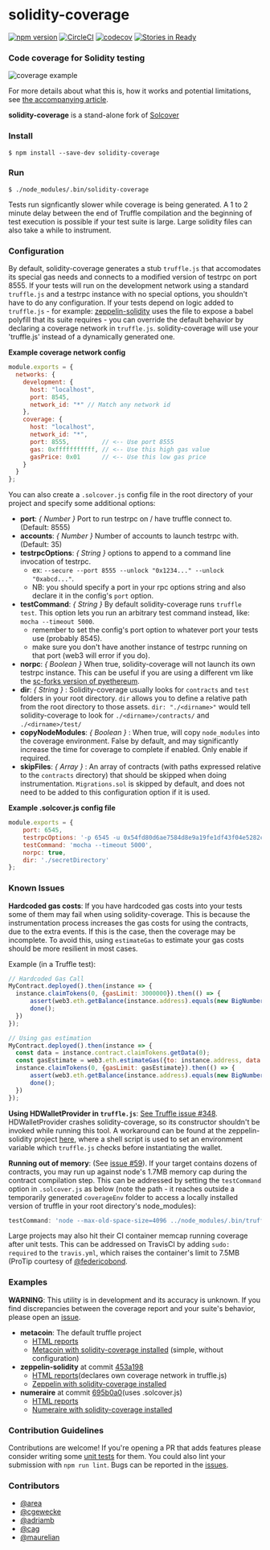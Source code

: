 # solidity-coverage
[![npm version](https://badge.fury.io/js/solidity-coverage.svg)](https://badge.fury.io/js/solidity-coverage)
[![CircleCI](https://circleci.com/gh/sc-forks/solidity-coverage.svg?style=svg)](https://circleci.com/gh/sc-forks/solidity-coverage)
[![codecov](https://codecov.io/gh/sc-forks/solidity-coverage/branch/master/graph/badge.svg)](https://codecov.io/gh/sc-forks/solidity-coverage)
[![Stories in Ready](https://badge.waffle.io/sc-forks/solidity-coverage.png?label=ready&title=Ready)](https://waffle.io/sc-forks/solidity-coverage?utm_source=badge)

### Code coverage for Solidity testing
![coverage example](https://cdn-images-1.medium.com/max/800/1*uum8t-31bUaa6dTRVVhj6w.png)

For more details about what this is, how it works and potential limitations, see
[the accompanying article](https://blog.colony.io/code-coverage-for-solidity-eecfa88668c2).

**solidity-coverage** is a stand-alone fork of [Solcover](https://github.com/JoinColony/solcover)

### Install
```
$ npm install --save-dev solidity-coverage
```

### Run
```
$ ./node_modules/.bin/solidity-coverage
```

Tests run signficantly slower while coverage is being generated. A 1 to 2 minute delay
between the end of Truffle compilation and the beginning of test execution is possible if your
test suite is large. Large solidity files can also take a while to instrument.

### Configuration

By default, solidity-coverage generates a stub `truffle.js` that accomodates its special gas needs and
connects to a modified version of testrpc on port 8555. If your tests will run on the development network
using a standard `truffle.js` and a testrpc instance with no special options, you shouldn't have to
do any configuration. If your tests depend on logic added to `truffle.js` - for example:
[zeppelin-solidity](https://github.com/OpenZeppelin/zeppelin-solidity/blob/master/truffle.js)
uses the file to expose a babel polyfill that its suite requires - you can override the
default behavior by declaring a coverage network in `truffle.js`. solidity-coverage will use your 'truffle.js'
instead of a dynamically generated one.

**Example coverage network config**
```javascript
module.exports = {
  networks: {
    development: {
      host: "localhost",
      port: 8545,
      network_id: "*" // Match any network id
    },
    coverage: {
      host: "localhost",
      network_id: "*",
      port: 8555,         // <-- Use port 8555  
      gas: 0xfffffffffff, // <-- Use this high gas value
      gasPrice: 0x01      // <-- Use this low gas price
    }
  }
};
```

You can also create a `.solcover.js` config file in the root directory of your project and specify
some additional options:


+ **port**: *{ Number }* Port to run testrpc on / have truffle connect to. (Default: 8555)
+ **accounts**: *{ Number }* Number of accounts to launch testrpc with. (Default: 35)
+ **testrpcOptions**: *{ String }* options to append to a command line invocation of testrpc.
  + ex: `--secure --port 8555 --unlock "0x1234..." --unlock "0xabcd..."`.
  + NB: you should specify a port in your rpc options string and also declare it in the config's `port` option.
+ **testCommand**: *{ String }* By default solidity-coverage runs `truffle test`. This option lets
you run an arbitrary test command instead, like: `mocha --timeout 5000`.
  + remember to set the config's port option to whatever port your tests use (probably 8545).
  + make sure you don't have another instance of testrpc running on that port (web3 will error if you do).
+ **norpc**: *{ Boolean }* When true, solidity-coverage will not launch its own testrpc instance. This
can be useful if you are using a different vm like the [sc-forks version of pyethereum](https://github.com/sc-forks/pyethereum).  
+ **dir**: *{ String }* : Solidity-coverage usually looks for `contracts` and `test` folders in your root
directory. `dir` allows you to define a relative path from the root directory to those assets.
`dir: "./<dirname>"` would tell solidity-coverage to look for `./<dirname>/contracts/` and `./<dirname>/test/`
+ **copyNodeModules**: *{ Boolean }* : When true, will copy `node_modules` into the coverage environment. 
  False by default, and may significantly increase the time for coverage to complete if enabled. Only enable if required.
+ **skipFiles**: *{ Array }* : An array of contracts (with paths expressed relative to the `contracts` directory) 
  that should be skipped when doing instrumentation. `Migrations.sol` is skipped by default, 
  and does not need to be added to this configuration option if it is used.

**Example .solcover.js config file**
```javascript
module.exports = {
    port: 6545,
    testrpcOptions: '-p 6545 -u 0x54fd80d6ae7584d8e9a19fe1df43f04e5282cc43',
    testCommand: 'mocha --timeout 5000',
    norpc: true,
    dir: './secretDirectory'
};
```

### Known Issues

**Hardcoded gas costs**: If you have hardcoded gas costs into your tests some of them may fail when using solidity-coverage.
This is because the instrumentation process increases the gas costs for using the contracts, due to
the extra events. If this is the case, then the coverage may be incomplete. To avoid this, using
`estimateGas` to estimate your gas costs should be more resilient in most cases.

Example (in a Truffle test):
```javascript
// Hardcoded Gas Call
MyContract.deployed().then(instance => {       
  instance.claimTokens(0, {gasLimit: 3000000}).then(() => {
      assert(web3.eth.getBalance(instance.address).equals(new BigNumber('0')))
      done();
  })
});

// Using gas estimation
MyContract.deployed().then(instance => {       
  const data = instance.contract.claimTokens.getData(0);
  const gasEstimate = web3.eth.estimateGas({to: instance.address, data: data});
  instance.claimTokens(0, {gasLimit: gasEstimate}).then(() => {
      assert(web3.eth.getBalance(instance.address).equals(new BigNumber('0')))
      done();
  })
});
```

**Using HDWalletProvider in `truffle.js`**: [See Truffle issue #348](https://github.com/trufflesuite/truffle/issues/348).
HDWalletProvider crashes solidity-coverage, so its constructor shouldn't be invoked while running this tool.
A workaround can be found at the zeppelin-solidity project
[here](https://github.com/OpenZeppelin/zeppelin-solidity/blob/master/truffle.js#L8-L10), where a
shell script is used to set an environment variable which `truffle.js` checks before instantiating the wallet.

**Running out of memory**: (See [issue #59](https://github.com/sc-forks/solidity-coverage/issues/59)). 
If your target contains dozens of contracts, you may run up against node's 1.7MB memory cap during the
contract compilation step. This can be addressed by setting the `testCommand` option in `.solcover.js` as 
below (note the path - it reaches outside a temporarily generated `coverageEnv` folder to access a locally
installed version of truffle in your root directory's node_modules):
```javascript
testCommand: 'node --max-old-space-size=4096 ../node_modules/.bin/truffle test --network coverage'
``` 
Large projects may also hit their CI container memcap running coverage after unit tests. This can be
addressed on TravisCI by adding `sudo: required` to the `travis.yml`, which raises the container's 
limit to 7.5MB (ProTip courtesy of [@federicobond](https://github.com/federicobond).

### Examples

**WARNING**: This utility is in development and its accuracy is unknown. If you
find discrepancies between the coverage report and your suite's behavior, please open an
[issue](https://github.com/sc-forks/solidity-coverage/issues).

+ **metacoin**: The default truffle project
  + [HTML reports](https://sc-forks.github.io/metacoin/)
  + [Metacoin with solidity-coverage installed](https://github.com/sc-forks/metacoin) (simple, without configuration)
+ **zeppelin-solidity** at commit [453a198](https://github.com/OpenZeppelin/zeppelin-solidity/tree/453a19825013a586751b87c67bebd551a252fb50)
  + [HTML reports]( https://sc-forks.github.io/zeppelin-solidity/)(declares own coverage network in truffle.js)
  + [Zeppelin with solidity-coverage installed](https://github.com/sc-forks/zeppelin-solidity) 
+ **numeraire** at commit [695b0a0](https://github.com/numerai/contract/tree/695b0a073c1f70199138f5e988e8cc20382205a4)(uses .solcover.js)
  + [HTML reports](https://sc-forks.github.io/contract/contracts/index.html)
  + [Numeraire with solidity-coverage installed](https://github.com/sc-forks/contract) 

### Contribution Guidelines

Contributions are welcome! If you're opening a PR that adds features please consider writing some
[unit tests](https://github.com/sc-forks/solidity-coverage/tree/master/test) for them. You could
also lint your submission with `npm run lint`. Bugs can be reported in the
[issues](https://github.com/sc-forks/solidity-coverage/issues).  

### Contributors
+ [@area](https://github.com/area)
+ [@cgewecke](https://github.com/cgewecke)
+ [@adriamb](https://github.com/adriamb)
+ [@cag](https://github.com/cag)
+ [@maurelian](https://github.com/maurelian)
